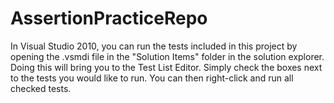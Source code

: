 AssertionPracticeRepo
=====================
In Visual Studio 2010, you can run the tests included in this project by opening the .vsmdi file in the "Solution Items" folder in the solution explorer. Doing this will bring you to the Test List Editor. Simply check the boxes next to the tests you would like to run. You can then right-click and run all checked tests.


